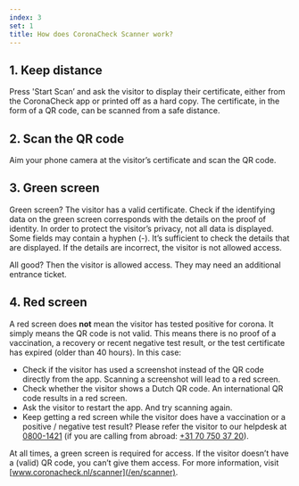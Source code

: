 ```yaml
---
index: 3
set: 1
title: How does CoronaCheck Scanner work?
---
```

## 1. Keep distance

Press 'Start Scan’ and ask the visitor to display their certificate, either from the CoronaCheck app or printed off as a hard copy. The certificate, in the form of a QR code, can be scanned from a safe distance. 

## 2. Scan the QR code

Aim your phone camera at the visitor’s certificate and scan the QR code.

## 3. Green screen

Green screen? The visitor has a valid certificate. Check if the identifying data on the green screen corresponds with the details on the proof of identity. In order to protect the visitor’s privacy, not all data is displayed. Some fields may contain a hyphen (-). It’s sufficient to check the details that are displayed. If the details are incorrect, the visitor is not allowed access.

All good? Then the visitor is allowed access. They may need an additional entrance ticket. 

## 4. Red screen
A red screen does **not** mean the visitor has tested positive for corona. It simply means the QR code is not valid. This means there is no proof of a vaccination, a recovery or recent negative test result, or the test certificate has expired (older than 40 hours). In this case:

- Check if the visitor has used a screenshot instead of the QR code directly from the app. Scanning a screenshot will lead to a red screen.
- Check whether the visitor shows a Dutch QR code. An international QR code results in a red screen.
- Ask the visitor to restart the app. And try scanning again. 
- Keep getting a red screen while the visitor does have a vaccination or a positive / negative test result? Please refer the visitor to our helpdesk at <a href="tel:08001421">0800-1421</a> (if you are calling from abroad: <a href="tel:+31707503720">+31 70 750 37 20</a>).

At all times, a green screen is required for access. If the visitor doesn’t have a (valid) QR code, you can’t give them access. For more information, visit [www.coronacheck.nl/scanner](/en/scanner).

